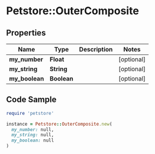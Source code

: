 # Petstore::OuterComposite

## Properties

| Name | Type | Description | Notes |
| ---- | ---- | ----------- | ----- |
| **my_number** | **Float** |  | [optional] |
| **my_string** | **String** |  | [optional] |
| **my_boolean** | **Boolean** |  | [optional] |

## Code Sample

```ruby
require 'petstore'

instance = Petstore::OuterComposite.new(
  my_number: null,
  my_string: null,
  my_boolean: null
)
```

